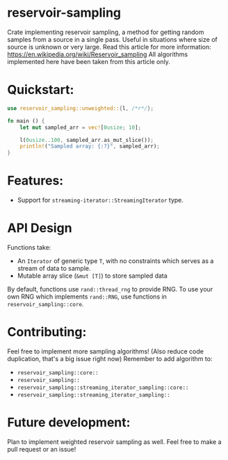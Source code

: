 # reservoir-sampling
Crate implementing reservoir sampling, a method for getting random samples
from a source in a single pass. Useful in situations where size of source is
unknown or very large.
Read this article for more information: https://en.wikipedia.org/wiki/Reservoir_sampling
All algorithms implemented here have been taken from this article only.

# Quickstart:
```rust
use reservoir_sampling::unweighted::{l, /*r*/};

fn main () {
    let mut sampled_arr = vec![0usize; 10];

    l(0usize..100, sampled_arr.as_mut_slice());
    println!("Sampled array: {:?}", sampled_arr);
}
```

# Features:
- Support for `streaming-iterator::StreamingIterator` type.

# API Design
Functions take:
- An `Iterator` of generic type `T`, with no constraints which serves as a stream of data to sample.
- Mutable array slice (`&mut [T]`) to store sampled data

By default, functions use `rand::thread_rng` to provide RNG.
To use your own RNG which implements `rand::RNG`, use functions in `reservoir_sampling::core`.

# Contributing:
Feel free to implement more sampling algorithms! (Also reduce code duplication, that's a big issue right now)
Remember to add algorithm to:
- `reservoir_sampling::core::`
- `reservoir_sampling::`
- `reservoir_sampling::streaming_iterator_sampling::core::`
- `reservoir_sampling::streaming_iterator_sampling::`

# Future development:
Plan to implement weighted reservoir sampling as well.
Feel free to make a pull request or an issue!
